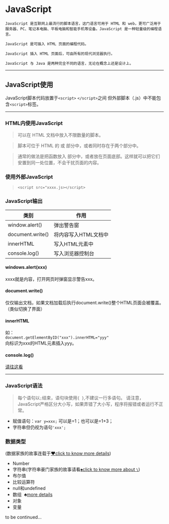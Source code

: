 
# JavaScript


`JavaScript 是互联网上最流行的脚本语言，这门语言可用于 HTML 和 web，更可广泛用于服务器、PC、笔记本电脑、平板电脑和智能手机等设备。JavaScript 是一种轻量级的编程语言。`

`JavaScript 是可插入 HTML 页面的编程代码。`

`JavaScript 插入 HTML 页面后，可由所有的现代浏览器执行。`

`JavaScript 与 Java 是两种完全不同的语言，无论在概念上还是设计上。`

____
## JavaScript使用
JavaScript脚本代码放置于`<script>` `</script>`之间
但外部脚本（.js）中不能包含`<script>`标签。

___
### HTML内使用JavaScript
>可以在 HTML 文档中放入不限数量的脚本。

>脚本可位于 HTML 的 <body> 或 <head> 部分中，或者同时存在于两个部分中。

>通常的做法是把函数放入 <head> 部分中，或者放在页面底部。这样就可以把它们安置到同一处位置，不会干扰页面的内容。

### 使用外部JavaScript

>`<script src="xxxx.js></script>`

### JavaScript输出

|类别|作用|
|---|---|
|window.alert()|弹出警告窗|
|document.write()|将内容写入HTML文档中|
|innerHTML|写入HTML元素中|
|console.log()|写入浏览器控制台|

#### windows.alert(xxx)
xxxx就是内容，打开网页时弹窗显示警告xxx。

#### document.write()
仅仅输出文档，如果文档加载后执行document.write()整个HTML页面会被覆盖。（类似切换了界面）

#### innerHTML
如：<br>`document.getElementByID("xxx").innerHTML="yyy"`<br>
向标识为xxx的HTML元素插入yyy。

#### console.log()
<a href=https://www.runoob.com/js/js-output.html>请往这看</a>

___
### JavaScript语法


>每个语句以`;`结束，语句块使用`{ }`,不建议一行多语句。
请注意，JavaScript严格区分大小写，如果弄错了大小写，程序将报错或者运行不正常。

- 赋值语句：`var y=xxx;`
可以是=1；也可以是=1+3；
- 字符串但仍视为语句`'xxx';`

### 数据类型
(数据家族的故事连载于<a href=https://www.liaoxuefeng.com/wiki/1022910821149312/1023020925712064>&hearts;click to know more details</a>)

- Number
- 字符串(字符串豪门家族的故事请看<a href=https://www.liaoxuefeng.com/wiki/1022910821149312/1023020952022784>&spades;click to know more about `\`</a>)
- 布尔值
- 比较运算符
- null和undefined
- 数组 &nbsp;&clubs;<a href=https://www.liaoxuefeng.com/wiki/1022910821149312/1023020967732032>more details</a>
- 对象
- 变量




to be continued...
